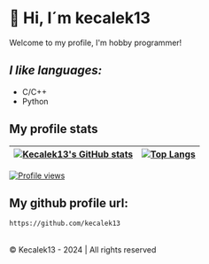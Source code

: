 # **👋 Hi, I´m kecalek13**

Welcome to my profile,
I'm hobby programmer!
## _I like languages:_
- C/C++
- Python

## My profile stats
[![Kecalek13's GitHub stats](https://github-readme-stats.vercel.app/api?username=kecalek13&theme=tokyonight)](https://github.com/anuraghazra/github-readme-stats)  | [![Top Langs](https://github-readme-stats.vercel.app/api/top-langs/?username=kecalek13&theme=tokyonight)](https://github.com/anuraghazra/github-readme-stats)  |
|---|---|

[![Profile views](https://komarev.com/ghpvc/?username=kecalek13&style=for-the-badge&label=PROFILE+VIEWS)](https://github.com/antonkomarev/github-profile-views-counter)


## **My github profile url:**
```sh
https://github.com/kecalek13
```

<br>
&copy; Kecalek13 - 2024 | All rights reserved
